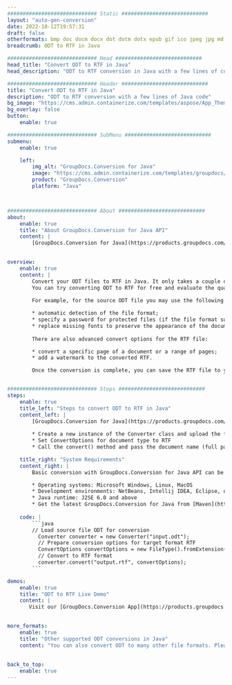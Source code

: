 ```yaml
---
############################# Static ############################
layout: "auto-gen-conversion"
date: 2022-10-12T19:57:31
draft: false
otherformats: bmp doc docm docx dot dotm dotx epub gif ico jpeg jpg md odt ott pdf png psd rtf tex tif tiff txt xps
breadcrumb: ODT to RTF in Java

############################# Head ############################
head_title: "Convert ODT to RTF in Java"
head_description: "ODT to RTF conversion in Java with a few lines of code. Convert over 160 file formats using the GroupDocs document conversion API for Java"

############################# Header ############################
title: "Convert ODT to RTF in Java"
description: "ODT to RTF conversion with a few lines of Java code"
bg_image: "https://cms.admin.containerize.com/templates/aspose/App_Themes/V3/images/bg/header1.png"
bg_overlay: false
button:
    enable: true

############################# SubMenu ############################
submenu:
    enable: true

    left:
        img_alt: "GroupDocs.Conversion for Java"
        image: "https://cms.admin.containerize.com/templates/groupdocs/images/product-logos/90x90-noborder/groupdocs-conversion-java.png"
        product: "GroupDocs.Conversion"
        platform: "Java"



############################# About ############################
about:
    enable: true
    title: "About GroupDocs.Conversion for Java API"
    content: |
        [GroupDocs.Conversion for Java](https://products.groupdocs.com/conversion/java/) is an advanced file format conversion API for converting between popular image and document formats such as Microsoft Office, OpenDocument, PDF, HTML, email, CAD. and much more with just a few lines of code. The native API automatically detects the formats of the original documents and offers many options for customizing the converted documents. Along with the function of extracting information from a document, it also supports caching of the conversion results to the local disk by default. However, any type of cache storage can be supported by implementing the appropriate interfaces - Amazon S3, Dropbox, Google Drive, Windows Azure, Reddis, or any others.
    

overview:
    enable: true
    content: |
        Convert your ODT files to RTF in Java. It only takes a couple of lines of Java code on any platform of your choice, such as Windows, Linux, macOS.
        You can try converting ODT to RTF for free and evaluate the quality of the conversion results. Along with simple file conversion scripts, you can try more sophisticated options for loading the ODT source file and storing the RTF output. 
        
        For example, for the source ODT file you may use the following load options:

        * automatic detection of the file format;
        * specify a password for protected files (if the file format supports it);
        * replace missing fonts to preserve the appearance of the document.
        
        There are also advanced convert options for the RTF file:

        * convert a specific page of a document or a range of pages;
        * add a watermark to the converted RTF.

        Once the conversion is complete, you can save the RTF file to your local file path or to any third party storage such as FTP, Amazon S3, Google Drive, Dropbox etc. Please note - to convert ODT to RTF, you do not need to install any additional software, such as MS Office, Open Office, Adobe Acrobat Reader etc.


############################# Steps ############################
steps:
    enable: true
    title_left: "Steps to convert ODT to RTF in Java"
    content_left: |
        [GroupDocs.Conversion for Java](https://products.groupdocs.com/conversion/java/) allows developers to easily convert ODT file to RTF with a few lines of code.
        
        * Create a new instance of the Converter class and upload the file ODT with the full path
        * Set ConvertOptions for document type to RTF
        * Call the convert() method and pass the document name (full path) and format (RTF) as a parameter

    title_right: "System Requirements"
    content_right: |
        Basic conversion with GroupDocs.Conversion for Java API can be done with just a few lines of code. Our APIs are supported on all major platforms and operating systems. Before executing the code below, make sure you have the following prerequisites installed on your system.

        * Operating systems: Microsoft Windows, Linux, MacOS
        * Development environments: NetBeans, Intellij IDEA, Eclipse, etc.
        * Java runtime: J2SE 6.0 and above
        * Get the latest GroupDocs.Conversion for Java from [Maven](https://repository.groupdocs.com/webapp/#/artifacts/browse/tree/General/repo/com/groupdocs/groupdocs-conversion)
         
    code: |
        ```java    
        // Load source file ODT for conversion
          Converter converter = new Converter("input.odt");
          // Prepare conversion options for target format RTF
          ConvertOptions convertOptions = new FileType().fromExtension("rtf").getConvertOptions();
          // Convert to RTF format
          converter.convert("output.rtf", convertOptions);
        ```

demos:
    enable: true
    title: "ODT to RTF Live Demo"
    content: |
       Visit our [GroupDocs.Conversion App](https://products.groupdocs.app/conversion/family) website and try ODT to RTF conversion now. The free demo has the following benefits
          

more_formats:
    enable: true
    title: "Other supported ODT conversions in Java"
    content: "You can also convert ODT to many other file formats. Please see the list below."
       
       
back_to_top:
    enable: true
---
```

